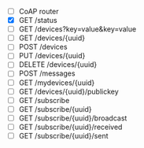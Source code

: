 - [ ] CoAP router
- [x] GET /status
- [ ] GET /devices?key=value&key=value
- [ ] GET /devices/{uuid}
- [ ] POST /devices
- [ ] PUT /devices/{uuid}
- [ ] DELETE /devices/{uuid}
- [ ] POST /messages
- [ ] GET /mydevices/{uuid}
- [ ] GET /devices/{uuid}/publickey
- [ ] GET /subscribe
- [ ] GET /subscribe/{uuid}
- [ ] GET /subscribe/{uuid}/broadcast
- [ ] GET /subscribe/{uuid}/received
- [ ] GET /subscribe/{uuid}/sent
